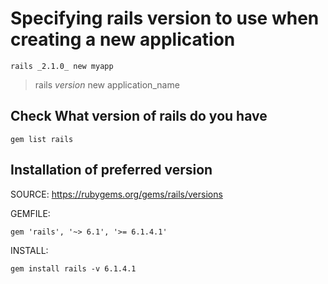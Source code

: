 # Specifying rails version to use when creating a new application
````
rails _2.1.0_ new myapp 
````
> rails _version_ new application_name

## Check What version of rails do you have
````
gem list rails
````
## Installation of preferred version
SOURCE: https://rubygems.org/gems/rails/versions

GEMFILE:
````
gem 'rails', '~> 6.1', '>= 6.1.4.1'
````

INSTALL:
````
gem install rails -v 6.1.4.1
````
